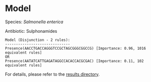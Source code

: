 
# Model

Species: *Salmonella enterica*

Antibiotic: Sulphonamides

```
Model (Disjunction - 2 rules):
------------------------------
Presence(AACCTGACCAGGGTCCGCTAGCGGGCGGCCG) [Importance: 0.96, 1016 equivalent rules]
OR
Presence(AATATCATTGAGATAGGCCACACCACGCGAC) [Importance: 0.11, 102 equivalent rules]

```

For details, please refer to the [results directory](../../../../../results/scm_b/salmonella%20enterica/sulphonamides/repeat_1/).

